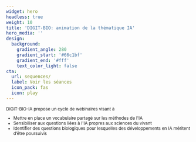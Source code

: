 ```yaml
---
widget: hero
headless: true
weight: 10
title: 'DIGIT-BIO: animation de la thématique IA'
hero_media: ''
design:
  background:
    gradient_angle: 280
    gradient_start: '#66c1bf'
    gradient_end: '#fff'
    text_color_light: false
cta:
  url: sequences/
  label: Voir les séances
  icon_pack: fas
  icon: play
---
```


<small>
DIGIT-BIO-IA propose un cycle de webinaires visant à

- Mettre en place un vocabulaire partagé sur les méthodes de l'IA
- Sensibiliser aux questions liées à l'IA propres aux sciences du vivant
- Identifier des questions biologiques pour lesquelles des développements en IA méritent d’être poursuivis
</small>

<!-- Ce page regroupe le programme, le matériel des conférences, le verbatim
des  discussions  et  des   informations  utiles  pour  la  communauté
scientifique du méta-programme DigitBio. -->

